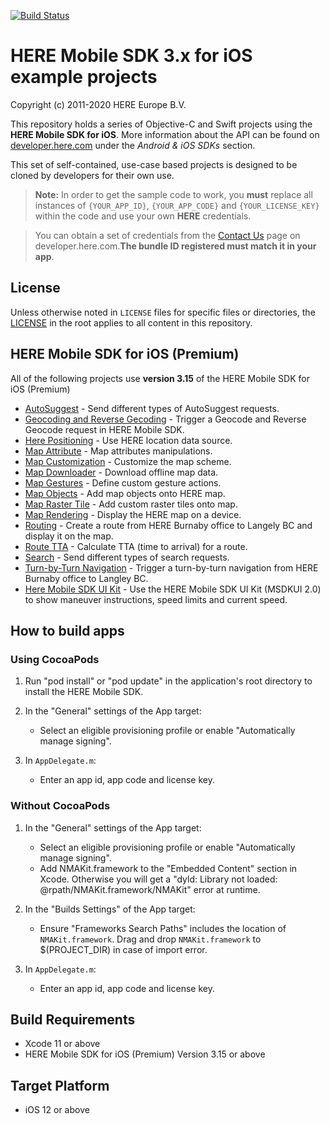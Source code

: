 [![Build Status](https://travis-ci.com/heremaps/here-ios-sdk-examples.svg?branch=master)](https://travis-ci.com/heremaps/here-ios-sdk-examples)

# HERE Mobile SDK 3.x for iOS example projects

Copyright (c) 2011-2020 HERE Europe B.V.

This repository holds a series of Objective-C and Swift projects using the **HERE Mobile SDK for iOS**. More information about the API can be found on [developer.here.com](https://developer.here.com/develop/mobile-sdks) under the *Android & iOS SDKs* section.

This set of self-contained, use-case based projects is designed to be cloned by developers for their own use.

> **Note:** In order to get the sample code to work, you **must** replace all instances of `{YOUR_APP_ID}`, `{YOUR_APP_CODE}` and `{YOUR_LICENSE_KEY}` within the code and use your own **HERE** credentials.

> You can obtain a set of credentials from the [Contact Us](https://developer.here.com/contact-us) page on developer.here.com.**The bundle ID registered must match it in your app**.

## License

Unless otherwise noted in `LICENSE` files for specific files or directories, the [LICENSE](LICENSE) in the root applies to all content in this repository.

## HERE Mobile SDK for iOS (Premium)

All of the following projects use **version 3.15** of the HERE Mobile SDK for iOS (Premium)

* [AutoSuggest](auto-suggest-ios) - Send different types of AutoSuggest requests.
* [Geocoding and Reverse Gecoding](geocoder-and-reverse-geocoder-ios) - Trigger a Geocode and Reverse Geocode request in HERE Mobile SDK.
* [Here Positioning](here-positioning-ios) - Use HERE location data source.
* [Map Attribute](map-attribute-ios) - Map attributes manipulations.
* [Map Customization](map-customization-ios) - Customize the map scheme.
* [Map Downloader](map-downloader-ios) - Download offline map data.
* [Map Gestures](map-gestures-ios) - Define custom gesture actions.
* [Map Objects](map-objects-ios) - Add map objects onto HERE map.
* [Map Raster Tile](map-raster-tile-ios) - Add custom raster tiles onto map.
* [Map Rendering](map-rendering-ios) - Display the HERE map on a device.
* [Routing](routing-ios) - Create a route from HERE Burnaby office to Langely BC and display it on the map.
* [Route TTA](route-tta-ios) - Calculate TTA (time to arrival) for a route.
* [Search](search-ios) - Send different types of search requests.
* [Turn-by-Turn Navigation](turn-by-turn-navigation-ios) - Trigger a turn-by-turn navigation from HERE Burnaby office to Langley BC.
* [Here Mobile SDK UI Kit](here-mobile-sdk-ui-kit-swift) - Use the HERE Mobile SDK UI Kit (MSDKUI 2.0) to show maneuver instructions, speed limits and current speed.
## How to build apps

### Using CocoaPods

1. Run "pod install" or "pod update" in the application's root directory to install
   the HERE Mobile SDK.

2. In the "General" settings of the App target:
    - Select an eligible provisioning profile or enable "Automatically
      manage signing".

3. In `AppDelegate.m`:
    - Enter an app id, app code and license key.

### Without CocoaPods

1. In the "General" settings of the App target:
    - Select an eligible provisioning profile or enable "Automatically
      manage signing".
    - Add NMAKit.framework to the "Embedded Content" section in Xcode. Otherwise you
      will get a "dyld: Library not loaded: @rpath/NMAKit.framework/NMAKit"
      error at runtime.

2. In the "Builds Settings" of the App target:
    - Ensure "Frameworks Search Paths" includes the location of `NMAKit.framework`. Drag and drop `NMAKit.framework` to $(PROJECT_DIR) in case of import error.

3. In `AppDelegate.m`:
    - Enter an app id, app code and license key.

## Build Requirements

* Xcode 11 or above
* HERE Mobile SDK for iOS (Premium) Version 3.15 or above

## Target Platform

* iOS 12 or above
